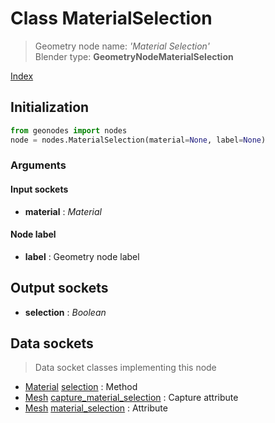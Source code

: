 
# Class MaterialSelection

> Geometry node name: _'Material Selection'_<br>Blender type:  **GeometryNodeMaterialSelection**


[Index](/docs/index.md)

## Initialization


```python
from geonodes import nodes
node = nodes.MaterialSelection(material=None, label=None)
```


### Arguments


#### Input sockets



- **material** : _Material_



#### Node label



- **label** : Geometry node label



## Output sockets



- **selection** : _Boolean_



## Data sockets

> Data socket classes implementing this node




- [Material](../sockets/Material.md) [selection](../sockets/Material.md#selection) : Method
- [Mesh](../sockets/Mesh.md) [capture_material_selection](../sockets/Mesh.md#capture_material_selection) : Capture attribute
- [Mesh](../sockets/Mesh.md) [material_selection](../sockets/Mesh.md#material_selection) : Attribute


